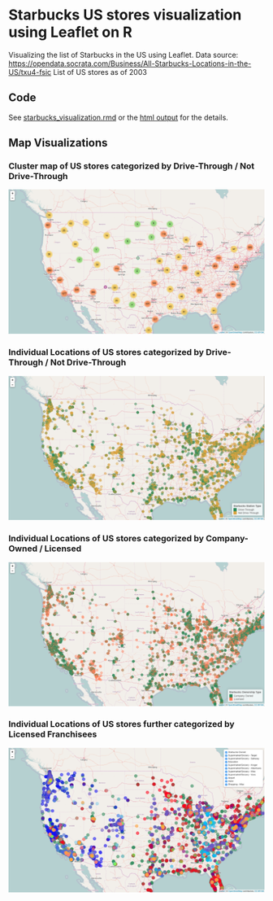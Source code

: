 # Starbucks US stores visualization using Leaflet on R

Visualizing the list of Starbucks in the US using Leaflet. 
Data source: https://opendata.socrata.com/Business/All-Starbucks-Locations-in-the-US/txu4-fsic
List of US stores as of 2003

## Code

See [starbucks_visualization.rmd](https://github.com/aannasw/starbucks-leaflet/blob/master/starbucks_visualization.Rmd) or the [html output](http://artiannaswamy.com/starbucks-leaflet/starbucks_visualization.html) for the details.

## Map Visualizations

### Cluster map of US stores categorized by Drive-Through / Not Drive-Through

<a href="http://artiannaswamy.com/starbucks-leaflet/maps/cluster_map_drive-through.html" target="_blank">
	<img src="https://github.com/aannasw/starbucks-leaflet/blob/master/images/cluster_map_drive-through.png?raw=true" />
</a>

### Individual Locations of US stores categorized by Drive-Through / Not Drive-Through

<a href="http://artiannaswamy.com/starbucks-leaflet/maps/station_map_drive-through.html" target="_blank">
	<img src="https://github.com/aannasw/starbucks-leaflet/blob/master/images/station_map_drive-through.png" />
</a>

### Individual Locations of US stores categorized by Company-Owned / Licensed

<a href="http://artiannaswamy.com/starbucks-leaflet/maps/station_map_ownership-type.html" target="_blank">
	<img src="https://github.com/aannasw/starbucks-leaflet/blob/master/images/station_map_ownership-type.png" />
</a>

### Individual Locations of US stores further categorized by Licensed Franchisees

<a href="http://artiannaswamy.com/starbucks-leaflet/maps/station_map_franchise-type.html" target="_blank">
	<img src="https://github.com/aannasw/starbucks-leaflet/blob/master/images/station_map_franchise-type.png" />
</a>

